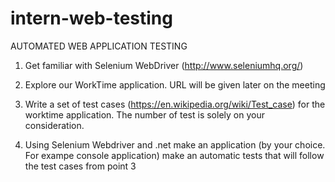# intern-web-testing
AUTOMATED WEB APPLICATION TESTING

1)	Get familiar with Selenium WebDriver (http://www.seleniumhq.org/)

2)	Explore our WorkTime application. URL will be given later on the meeting

3)	Write a set of test cases (https://en.wikipedia.org/wiki/Test_case) for the worktime application. The number of test is solely on your consideration.

4)	Using Selenium Webdriver and .net make an application (by your choice. For exampe console application) make an automatic tests that will follow the test cases from point 3
